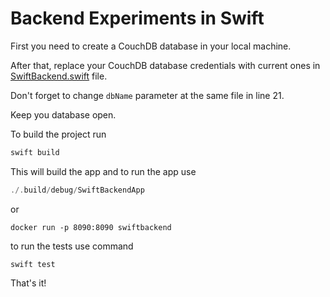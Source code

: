 # Backend Experiments in Swift

First you need to create a CouchDB database in your local machine.

After that, replace your CouchDB database credentials with current ones in [SwiftBackend.swift](https://github.com/candostdagdeviren/SwiftBackend/blob/master/Sources/SwiftBackendLib/SwiftBackend.swift#L9) file.

Don't forget to change `dbName` parameter at the same file in line 21.

Keep you database open.

To build the project run 

```swift
swift build
```

This will build the app and to run the app use

```swift
./.build/debug/SwiftBackendApp
```

or 

```
docker run -p 8090:8090 swiftbackend
```

to run the tests use command

`swift test`

That's it!
